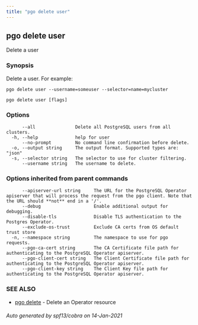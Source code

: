 ```yaml
---
title: "pgo delete user"
---
```

## pgo delete user

Delete a user

### Synopsis

Delete a user. For example:

    pgo delete user --username=someuser --selector=name=mycluster

```
pgo delete user [flags]
```

### Options

```
      --all               Delete all PostgreSQL users from all clusters.
  -h, --help              help for user
      --no-prompt         No command line confirmation before delete.
  -o, --output string     The output format. Supported types are: "json"
  -s, --selector string   The selector to use for cluster filtering.
      --username string   The username to delete.
```

### Options inherited from parent commands

```
      --apiserver-url string     The URL for the PostgreSQL Operator apiserver that will process the request from the pgo client. Note that the URL should **not** end in a '/'.
      --debug                    Enable additional output for debugging.
      --disable-tls              Disable TLS authentication to the Postgres Operator.
      --exclude-os-trust         Exclude CA certs from OS default trust store
  -n, --namespace string         The namespace to use for pgo requests.
      --pgo-ca-cert string       The CA Certificate file path for authenticating to the PostgreSQL Operator apiserver.
      --pgo-client-cert string   The Client Certificate file path for authenticating to the PostgreSQL Operator apiserver.
      --pgo-client-key string    The Client Key file path for authenticating to the PostgreSQL Operator apiserver.
```

### SEE ALSO

* [pgo delete](/pgo-client/reference/pgo_delete/)	 - Delete an Operator resource

###### Auto generated by spf13/cobra on 14-Jan-2021
